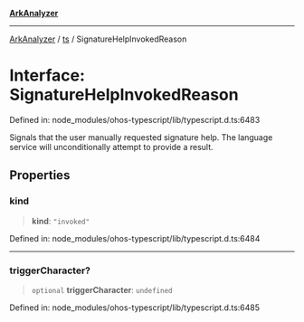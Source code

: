 [**ArkAnalyzer**](../../../../README.md)

***

[ArkAnalyzer](../../../../globals.md) / [ts](../README.md) / SignatureHelpInvokedReason

# Interface: SignatureHelpInvokedReason

Defined in: node\_modules/ohos-typescript/lib/typescript.d.ts:6483

Signals that the user manually requested signature help.
The language service will unconditionally attempt to provide a result.

## Properties

### kind

> **kind**: `"invoked"`

Defined in: node\_modules/ohos-typescript/lib/typescript.d.ts:6484

***

### triggerCharacter?

> `optional` **triggerCharacter**: `undefined`

Defined in: node\_modules/ohos-typescript/lib/typescript.d.ts:6485
